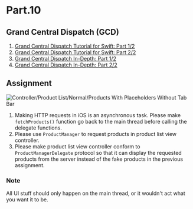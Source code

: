 # Part.10

## Grand Central Dispatch (GCD)

1. [Grand Central Dispatch Tutorial for Swift: Part 1/2](https://www.raywenderlich.com/79149/grand-central-dispatch-tutorial-swift-part-1)
2. [Grand Central Dispatch Tutorial for Swift: Part 2/2](https://www.raywenderlich.com/79150/grand-central-dispatch-tutorial-swift-part-2)
3. [Grand Central Dispatch In-Depth: Part 1/2](https://www.raywenderlich.com/60749/grand-central-dispatch-in-depth-part-1)
4. [Grand Central Dispatch In-Depth: Part 2/2](https://www.raywenderlich.com/63338/grand-central-dispatch-in-depth-part-2)

## Assignment

![Controller/Product List/Normal/Products With Placeholders Without Tab Bar](../../resources/images/controller/product-list/normal/products-with-placeholders-without-tab-bar.png)

1. Making HTTP requests in iOS is an asynchronous task. Please make `fetchProducts()` function go back to the main thread before calling the delegate functions.
2. Please use `ProductManager` to request products in product list view controller.
3. Please make product list view controller conform to `ProductManagerDelegate` protocol so that it can display the requested products from the server instead of the fake products in the previous assignment.

### Note

All UI stuff should only happen on the main thread, or it wouldn't act what you want it to be.